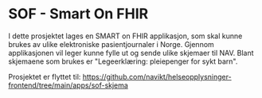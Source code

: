 # SOF - Smart On FHIR

I dette prosjektet lages en SMART on FHIR applikasjon, som skal kunne brukes av ulike elektroniske pasientjournaler i Norge. Gjennom 
applikasjonen vil leger kunne fylle ut og sende ulike skjemaer til NAV. Blant skjemaene som brukes er "Legeerklæring: pleiepenger for 
sykt barn".

Prosjektet er flyttet til: 
https://github.com/navikt/helseopplysninger-frontend/tree/main/apps/sof-skjema

